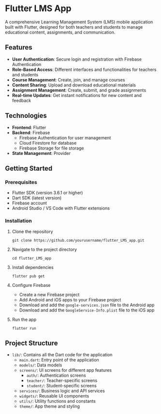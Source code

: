 # Flutter LMS App

A comprehensive Learning Management System (LMS) mobile application built with Flutter, designed for both teachers and students to manage educational content, assignments, and communication.

## Features

- **User Authentication**: Secure login and registration with Firebase Authentication
- **Role-Based Access**: Different interfaces and functionalities for teachers and students
- **Course Management**: Create, join, and manage courses
- **Content Sharing**: Upload and download educational materials
- **Assignment Management**: Create, submit, and grade assignments
- **Real-time Updates**: Get instant notifications for new content and feedback

## Technologies

- **Frontend**: Flutter
- **Backend**: Firebase
  - Firebase Authentication for user management
  - Cloud Firestore for database
  - Firebase Storage for file storage
- **State Management**: Provider

## Getting Started

### Prerequisites

- Flutter SDK (version 3.6.1 or higher)
- Dart SDK (latest version)
- Firebase account
- Android Studio / VS Code with Flutter extensions

### Installation

1. Clone the repository
   ```
   git clone https://github.com/yourusername/flutter_LMS_app.git
   ```

2. Navigate to the project directory
   ```
   cd flutter_LMS_app
   ```

3. Install dependencies
   ```
   flutter pub get
   ```

4. Configure Firebase
   - Create a new Firebase project
   - Add Android and iOS apps to your Firebase project
   - Download and add the `google-services.json` file to the Android app
   - Download and add the `GoogleService-Info.plist` file to the iOS app

5. Run the app
   ```
   flutter run
   ```

## Project Structure

- `lib/`: Contains all the Dart code for the application
  - `main.dart`: Entry point of the application
  - `models/`: Data models
  - `screens/`: UI screens for different app features
    - `auth/`: Authentication screens
    - `teacher/`: Teacher-specific screens
    - `student/`: Student-specific screens
  - `services/`: Business logic and API services
  - `widgets/`: Reusable UI components
  - `utils/`: Utility functions and constants
  - `theme/`: App theme and styling


